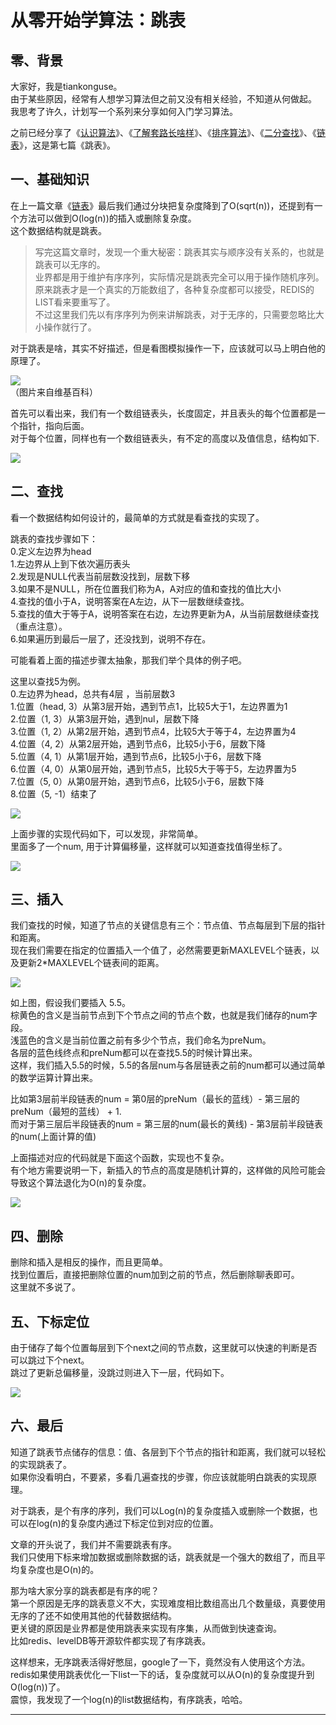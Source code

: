 # 从零开始学算法：跳表

## 零、背景

大家好，我是tiankonguse。  
由于某些原因，经常有人想学习算法但之前又没有相关经验，不知道从何做起。  
我思考了许久，计划写一个系列来分享如何入门学习算法。  


之前已经分享了《[认识算法](https://mp.weixin.qq.com/s/2CyGYZ5SFs-cLBHkxAhdyg)》、《[了解套路长啥样](https://mp.weixin.qq.com/s/OvX3H9_JmzjPA091ZqUegQ)》、《[排序算法](https://mp.weixin.qq.com/s/MSoXEzDSyxf3gVAt-2D1bw)》、《[二分查找](https://mp.weixin.qq.com/s/UQ7wU7qHd-YI4P4iCYAa3g)》、《[链表](https://mp.weixin.qq.com/s/mLvJEc-wmsTZcAMt3fGAKQ)》，这是第七篇《跳表》。  


## 一、基础知识

在上一篇文章《[链表](https://mp.weixin.qq.com/s/mLvJEc-wmsTZcAMt3fGAKQ)》最后我们通过分块把复杂度降到了O(sqrt(n))，还提到有一个方法可以做到O(log(n))的插入或删除复杂度。  
这个数据结构就是跳表。  


> 写完这篇文章时，发现一个重大秘密：跳表其实与顺序没有关系的，也就是跳表可以无序的。  
> 业界都是用于维护有序序列，实际情况是跳表完全可以用于操作随机序列。  
> 原来跳表才是一个真实的万能数组了，各种复杂度都可以接受，REDIS的LIST看来要重写了。  
> 不过这里我们先以有序序列为例来讲解跳表，对于无序的，只需要忽略比大小操作就行了。  


对于跳表是啥，其实不好描述，但是看图模拟操作一下，应该就可以马上明白他的原理了。  

![](http://res.tiankonguse.com/images/2018/09/skiplist-001.png)  
（图片来自维基百科）  


首先可以看出来，我们有一个数组链表头，长度固定，并且表头的每个位置都是一个指针，指向后面。  
对于每个位置，同样也有一个数组链表头，有不定的高度以及值信息，结构如下.  

  

![](http://res.tiankonguse.com/images/2018/09/skiplist-struct.png)  



## 二、查找  

看一个数据结构如何设计的，最简单的方式就是看查找的实现了。  


跳表的查找步骤如下：  
0.定义左边界为head  
1.左边界从上到下依次遍历表头  
2.发现是NULL代表当前层数没找到，层数下移    
3.如果不是NULL，所在位置我们称为A，A对应的值和查找的值比大小  
4.查找的值小于A，说明答案在A左边，从下一层数继续查找。   
5.查找的值大于等于A，说明答案在右边，左边界更新为A，从当前层数继续查找（重点注意）。   
6.如果遍历到最后一层了，还没找到，说明不存在。  


可能看着上面的描述步骤太抽象，那我们举个具体的例子吧。  


这里以查找5为例。  
0.左边界为head，总共有4层 ，当前层数3  
1.位置（head, 3）从第3层开始，遇到节点1，比较5大于1，左边界置为1  
2.位置（1, 3）从第3层开始，遇到nul，层数下降  
3.位置（1, 2）从第2层开始，遇到节点4，比较5大于等于4，左边界置为4  
4.位置（4, 2）从第2层开始，遇到节点6，比较5小于6，层数下降  
5.位置（4, 1）从第1层开始，遇到节点6，比较5小于6，层数下降   
6.位置（4, 0）从第0层开始，遇到节点5，比较5大于等于5，左边界置为5  
7.位置（5, 0）从第0层开始，遇到节点6，比较5小于6，层数下降  
8.位置（5, -1）结束了  



![](http://res.tiankonguse.com/images/2018/09/skiplist-002.png)  


上面步骤的实现代码如下，可以发现，非常简单。  
里面多了一个num, 用于计算偏移量，这样就可以知道查找值得坐标了。  


![](http://res.tiankonguse.com/images/2018/09/skiplist-find.png)  


## 三、插入

我们查找的时候，知道了节点的关键信息有三个：节点值、节点每层到下层的指针和距离。  
现在我们需要在指定的位置插入一个值了，必然需要更新MAXLEVEL个链表，以及更新2*MAXLEVEL个链表间的距离。  


![](http://res.tiankonguse.com/images/2018/09/skiplist-003.png)  


如上图，假设我们要插入 5.5。  
棕黄色的含义是当前节点到下个节点之间的节点个数，也就是我们储存的num字段。   
浅蓝色的含义是当前位置之前有多少个节点，我们命名为preNum。   
各层的蓝色线终点和preNum都可以在查找5.5的时候计算出来。  
这样，我们插入5.5的时候，5.5的各层num与各层链表之前的num都可以通过简单的数学运算计算出来。  


比如第3层前半段链表的num = 第0层的preNum（最长的蓝线）- 第三层的preNum（最短的蓝线） + 1.  
而对于第三层后半段链表的num = 第三层的num(最长的黄线) - 第3层前半段链表的num(上面计算的值)  


上面描述对应的代码就是下面这个函数，实现也不复杂。  
有个地方需要说明一下，新插入的节点的高度是随机计算的，这样做的风险可能会导致这个算法退化为O(n)的复杂度。  


![](http://res.tiankonguse.com/images/2018/09/skiplist-insert.png)  


## 四、删除

删除和插入是相反的操作，而且更简单。  
找到位置后，直接把删除位置的num加到之前的节点，然后删除聊表即可。  
这里就不多说了。  

## 五、下标定位

由于储存了每个位置每层到下个next之间的节点数，这里就可以快速的判断是否可以跳过下个next。  
跳过了更新总偏移量，没跳过则进入下一层，代码如下。  


![](http://res.tiankonguse.com/images/2018/09/skiplist-pos.png)  


## 六、最后  

知道了跳表节点储存的信息：值、各层到下个节点的指针和距离，我们就可以轻松的实现跳表了。  
如果你没看明白，不要紧，多看几遍查找的步骤，你应该就能明白跳表的实现原理。  


对于跳表，是个有序的序列，我们可以Log(n)的复杂度插入或删除一个数据，也可以在log(n)的复杂度内通过下标定位到对应的位置。  


文章的开头说了，我们并不需要跳表有序。  
我们只使用下标来增加数据或删除数据的话，跳表就是一个强大的数组了，而且平均复杂度也是O(n)的。    


那为啥大家分享的跳表都是有序的呢？  
第一个原因是无序的跳表意义不大，实现难度相比数组高出几个数量级，真要使用无序的了还不如使用其他的代替数据结构。  
更关键的原因是业界都是使用跳表来实现有序集，从而做到快速查询。  
比如redis、levelDB等开源软件都实现了有序跳表。  


这样想来，无序跳表活得好憋屈，google了一下，竟然没有人使用这个方法。  
redis如果使用跳表优化一下list一下的话，复杂度就可以从O(n)的复杂度提升到O(log(n))了。  
震惊，我发现了一个log(n)的list数据结构，有序跳表，哈哈。  



---


